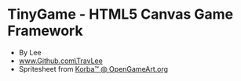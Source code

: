 # TinyGame - HTML5 Canvas Game Framework
- By Lee
- www.Github.com\TravLee
- Spritesheet from [Korba™ @ OpenGameArt.org](http://opengameart.org/users/korba%E2%84%A2)
